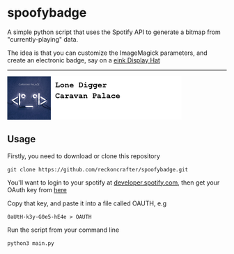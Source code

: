 # spoofybadge

A simple python script that uses the Spotify API to generate a bitmap from "currently-playing" data.

The idea is that you can customize the ImageMagick parameters, and create an electronic badge, say on a [eink Display Hat](https://www.adafruit.com/product/3934)

---

![Example Badge](badge.png)

## Usage
Firstly, you need to download or clone this repository
```
git clone https://github.com/reckoncrafter/spoofybadge.git
```

You'll want to login to your spotify at [developer.spotify.com](developer.spotify.com), then get your OAuth key from [here](https://developer.spotify.com/console/get-users-currently-playing-track/)

Copy that key, and paste it into a file called OAUTH, e.g
```
0aUtH-k3y-G0e5-hE4e > OAUTH
```

Run the script from your command line
```
python3 main.py
```
